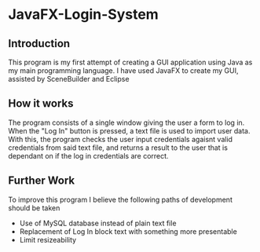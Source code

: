 # JavaFX-Login-System

## Introduction
This program is my first attempt of creating a GUI application using Java as my main programming language.
I have used JavaFX to create my GUI, assisted by SceneBuilder and Eclipse

## How it works
The program consists of a single window giving the user a form to log in. When the "Log In" button is pressed, a text file is used to import user data. With this, the program checks the user input credentials agaisnt valid credentials from said text file, and returns a result to the user that is dependant on if the log in credentials are correct.

## Further Work
To improve this program I believe the following paths of development should be taken
* Use of MySQL database instead of plain text file
* Replacement of Log In block text with something more presentable
* Limit resizeability
